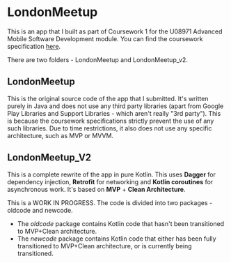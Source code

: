 # LondonMeetup

This is an app that I built as part of Coursework 1 for the U08971 Advanced Mobile Software Development module. You can find the coursework specification [here](U08971-CW1-SPEC.pdf).

There are two folders - LondonMeetup and LondonMeetup_v2. 

## LondonMeetup

This is the original source code of the app that I submitted. It's written purely in Java and does not use any third party libraries (apart from Google Play Libraries and Support Libraries - which aren't really "3rd party"). This is because the coursework specifications strictly prevent the use of any such libraries. Due to time restrictions, it also does not use any specific architecture, such as MVP or MVVM.

## LondonMeetup_V2

This is a complete rewrite of the app in pure Kotlin. This uses **Dagger** for dependency injection, **Retrofit** for networking and **Kotlin coroutines** for asynchronous work. It's based on **MVP** + **Clean Architecture**. 

This is a WORK IN PROGRESS. The code is divided into two packages - oldcode and newcode.

* The _oldcode_ package contains Kotlin code that hasn't been transitioned to MVP+Clean architecture.
* The _newcode_ package contains Kotlin code that either has been fully transitioned to MVP+Clean architecture, or is currently being transitioned.
